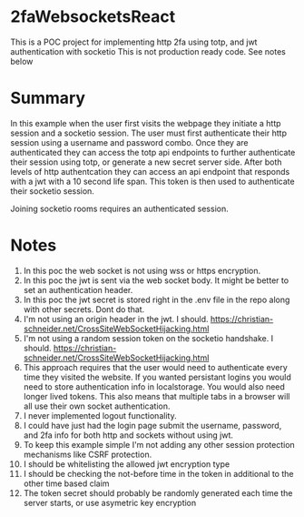 # 2faWebsocketsReact
This is a POC project for implementing http 2fa using totp, and jwt authentication with socketio
This is not production ready code.  See notes below

# Summary
In this example when the user first visits the webpage they initiate a http session and a socketio session.  The user must first authenticate their http session using a username and password combo.  Once they are authenticated they can access the totp api endpoints to further authenticate their session using totp, or generate a new secret server side.  After both levels of http authentcation they can access an api endpoint that responds with a jwt with a 10 second life span.  This token is then used to authenticate their socketio session.

Joining socketio rooms requires an authenticated session.

# Notes
1. In this poc the web socket is not using wss or https encryption.
2. In this poc the jwt is sent via the web socket body.  It might be better to set an authentication header.
3. In this poc the jwt secret is stored right in the .env file in the repo along with other secrets.  Dont do that.
4. I'm not using an origin header in the jwt.  I should. https://christian-schneider.net/CrossSiteWebSocketHijacking.html
5. I'm not using a random session token on the socketio handshake.  I should. https://christian-schneider.net/CrossSiteWebSocketHijacking.html
6. This approach requires that the user would need to authenticate every time they visited the website.  If you wanted persistant logins you would need to store authentication info in localstorage.  You would also need longer lived tokens.  This also means that multiple tabs in a browser will all use their own socket authentication.
7. I never implemented logout functionality.
8. I could have just had the login page submit the username, password, and 2fa info for both http and sockets without using jwt.
9. To keep this example simple I'm not adding any other session protection mechanisms like CSRF protection.
10. I should be whitelisting the allowed jwt encryption type
11. I should be checking the not-before time in the token in additional to the other time based claim
12. The token secret should probably be randomly generated each time the server starts, or use asymetric key encryption
